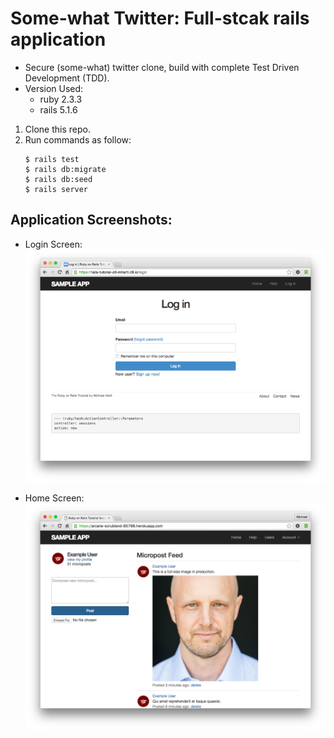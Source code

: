 # Some-what Twitter: Full-stcak rails application
- Secure (some-what) twitter clone, build with complete Test Driven Development (TDD). 
- Version Used:
    - ruby  2.3.3
    - rails 5.1.6

1. Clone this repo.
1. Run commands as follow:
    ```
    $ rails test
    $ rails db:migrate
    $ rails db:seed
    $ rails server
    ```

## Application Screenshots:

- Login Screen:
![](./appendix/1.png)

- Home Screen:
![](./appendix/2.png)